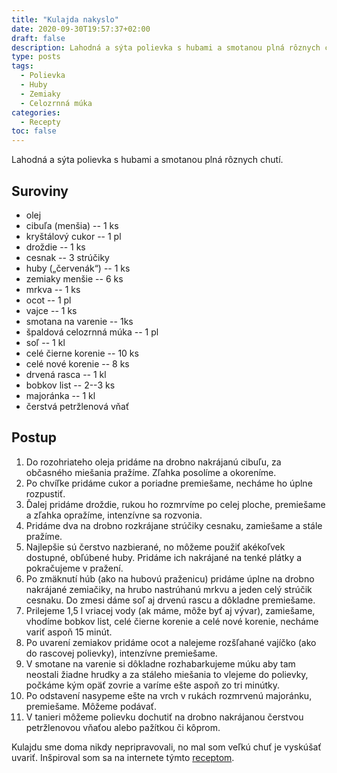 ```yaml
---
title: "Kulajda nakyslo"
date: 2020-09-30T19:57:37+02:00
draft: false
description: Lahodná a sýta polievka s hubami a smotanou plná rôznych chutí.
type: posts
tags:
  - Polievka
  - Huby
  - Zemiaky
  - Celozrnná múka
categories:
  - Recepty
toc: false
---
```


Lahodná a sýta polievka s hubami a smotanou plná rôznych chutí.

## Suroviny

- olej
- cibuľa (menšia) -- 1 ks
- kryštálový cukor -- 1 pl
- droždie -- 1 ks
- cesnak -- 3 strúčiky
- huby („červenák“) -- 1 ks
- zemiaky menšie -- 6 ks
- mrkva -- 1 ks
- ocot -- 1 pl
- vajce -- 1 ks
- smotana na varenie -- 1ks
- špaldová celozrnná múka -- 1 pl
- soľ -- 1 kl
- celé čierne korenie -- 10 ks
- celé nové korenie -- 8 ks
- drvená rasca -- 1 kl
- bobkov list -- 2--3 ks
- majoránka -- 1 kl
- čerstvá petržlenová vňať

## Postup

1. Do rozohriateho oleja pridáme na drobno nakrájanú cibuľu, za občasného miešania pražíme. Zľahka posolíme a okoreníme.
2. Po chvíľke pridáme cukor a poriadne premiešame, necháme ho úplne rozpustiť.
3. Ďalej pridáme droždie, rukou ho rozmrvíme po celej ploche, premiešame a zľahka opražíme, intenzívne sa rozvonia.
4. Pridáme dva na drobno rozkrájane strúčiky cesnaku, zamiešame a stále pražíme.
5. Najlepšie sú čerstvo nazbierané, no môžeme použiť akékoľvek dostupné, obľúbené huby. Pridáme ich nakrájané na tenké plátky a pokračujeme v pražení.
6. Po zmäknutí húb (ako na hubovú praženicu) pridáme úplne na drobno nakrájané zemiačiky, na hrubo nastrúhanú mrkvu a jeden celý strúčik cesnaku. Do zmesi dáme soľ aj drvenú rascu a dôkladne premiešame.
7. Prilejeme 1,5 l vriacej vody (ak máme, môže byť aj vývar), zamiešame, vhodíme bobkov list, celé čierne korenie a celé nové korenie, necháme variť aspoň 15 minút.
8. Po uvarení zemiakov pridáme ocot a nalejeme rozšľahané vajíčko (ako do rascovej polievky), intenzívne premiešame.
9. V smotane na varenie si dôkladne rozhabarkujeme múku aby tam neostali žiadne hrudky a za stáleho miešania to vlejeme do polievky, počkáme kým opäť zovrie a varíme ešte aspoň zo tri minútky.
10. Po odstavení nasypeme ešte na vrch v rukách rozmrvenú majoránku, premiešame. Môžeme podávať.
11. V tanieri môžeme polievku dochutiť na drobno nakrájanou čerstvou petržlenovou vňaťou alebo pažítkou či kôprom.

Kulajdu sme doma nikdy nepripravovali, no mal som veľkú chuť je vyskúšať uvariť. Inšpiroval som sa na internete týmto [receptom](https://www.tinkinerecepty.sk/kulajda-nakyslo/).
